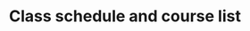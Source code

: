 ---
menu:
    main:
        name: Schedule & course list
        weight: 2
        parent: Courses
type: courses
layout: schedule
title: Class schedule and course list
---